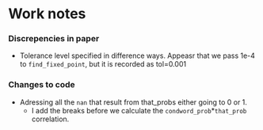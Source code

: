 # Work notes


### Discrepencies in paper
* Tolerance level specified in difference ways. 
Appeasr that we pass 1e-4 to `find_fixed_point`, but it is recorded as tol=0.001

### Changes to code
* Adressing all the `nan` that result from that_probs either going to 0 or 1.
    * I add the breaks before we calculate the `condword_prob`*`that_prob` correlation.
